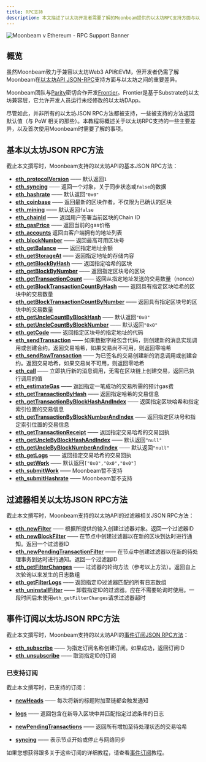 ```yaml
---
title: RPC支持
description: 本文描述了以太坊开发者需要了解的Moonbeam提供的以太坊RPC支持方面与以太坊本身可提供支持的主要差异
---
```


![Moonbeam v Ethereum - RPC Support Banner](/images/eth-compare/rpc-support-banner.png)

## 概览

虽然Moonbeam致力于兼容以太坊Web3 API和EVM，但开发者仍需了解Moonbeam在[以太坊API JSON-RPC](https://eth.wiki/json-rpc/API#json-rpc-methods)支持方面与以太坊之间的重要差异。

Moonbeam团队与[Parity](https://www.parity.io/)密切合作开发[Frontier](https://github.com/paritytech/frontier)。Frontier是基于Substrate的以太坊兼容层，它允许开发人员运行未经修改的以太坊DApp。

尽管如此，并非所有的以太坊JSON RPC方法都被支持，一些被支持的方法返回默认值（与 PoW 相关的那些）。本教程将概述关于以太坊RPC支持的一些主要差异，以及首次使用Moonbeam时需要了解的事项。

## 基本以太坊JSON RPC方法

截止本文撰写时，Moonbeam支持的以太坊API的基本JSON RPC方法：

 - **[eth_protocolVersion](https://eth.wiki/json-rpc/API#eth_protocolversion)** —— 默认返回`1`
 - **[eth_syncing](https://eth.wiki/json-rpc/API#eth_syncing)** —— 返回一个对象，关于同步状态或`false`的数据
 - **[eth_hashrate](https://eth.wiki/json-rpc/API#eth_hashrate)** —— 默认返回`"0x0"`
 - **[eth_coinbase](https://eth.wiki/json-rpc/API#eth_coinbase)** —— 返回最新的区块作者。不仅限为已确认的区块
 - **[eth_mining](https://eth.wiki/json-rpc/API#eth_mining)** —— 默认返回`false`
 - **[eth_chainId](https://eth.wiki/json-rpc/API#eth_chainid)** —— 返回用户签署当前区块的Chain ID
 - **[eth_gasPrice](https://eth.wiki/json-rpc/API#eth_gasprice)** —— 返回当前的gas价格
 - **[eth_accounts](https://eth.wiki/json-rpc/API#eth_accounts)** 返回由客户端拥有的地址列表
 - **[eth_blockNumber](https://eth.wiki/json-rpc/API#eth_blocknumber)** —— 返回最高可用区块号
 - **[eth_getBalance](https://eth.wiki/json-rpc/API#eth_getbalance)** —— 返回指定地址余额
 - **[eth_getStorageAt](https://eth.wiki/json-rpc/API#eth_getstorageat)** —— 返回指定地址的存储内容
 - **[eth_getBlockByHash](https://eth.wiki/json-rpc/API#eth_getblockbyhash)** —— 返回指定哈希的区块
 - **[eth_getBlockByNumber](https://eth.wiki/json-rpc/API#eth_getblockbynumber)** —— 返回指定区块号的区块
 - **[eth_getTransactionCount](https://eth.wiki/json-rpc/API#eth_gettransactioncount)** —— 返回从指定地址发送的交易数量（nonce）
 - **[eth_getBlockTransactionCountByHash](https://eth.wiki/json-rpc/API#eth_getblocktransactioncountbyhash)** —— 返回具有指定区块哈希的区块中的交易数量
 - **[eth_getBlockTransactionCountByNumber](https://eth.wiki/json-rpc/API#eth_getblocktransactioncountbynumber)** —— 返回具有指定区块号的区块中的交易数量
 - **[eth_getUncleCountByBlockHash](https://eth.wiki/json-rpc/API#eth_getunclecountbyblockhash)** —— 默认返回`"0x0"`
 - **[eth_getUncleCountByBlockNumber](https://eth.wiki/json-rpc/API#eth_getunclecountbyblocknumber)** —— 默认返回`"0x0"`
 - **[eth_getCode](https://eth.wiki/json-rpc/API#eth_getcode)** —— 返回指定区块号的指定地址的代码
 - **[eth_sendTransaction](https://eth.wiki/json-rpc/API#eth_sendtransaction)** —— 如果数据字段包含代码，则创建新的消息实现调用或创建合约。返回交易哈希，如果交易尚不可用，则返回零哈希
 - **[eth_sendRawTransaction](https://eth.wiki/json-rpc/API#eth_sendrawtransaction)** —— 为已签名的交易创建新的消息调用或创建合约。返回交易哈希，如果交易尚不可用，则返回零哈希
 - **[eth_call](https://eth.wiki/json-rpc/API#eth_call)** —— 立即执行新的消息调用，无需在区块链上创建交易，返回已执行调用的值
 - **[eth_estimateGas](https://eth.wiki/json-rpc/API#eth_estimategas)** —— 返回指定一笔成功的交易所需的预计gas费
 - **[eth_getTransactionByHash](https://eth.wiki/json-rpc/API#eth_gettransactionbyhash)** —— 返回指定哈希的交易信息
 - **[eth_getTransactionByBlockHashAndIndex](https://eth.wiki/json-rpc/API#eth_gettransactionbyblockhashandindex)** —— 返回指定区块哈希和指定索引位置的交易信息
 - **[eth_getTransactionByBlockNumberAndIndex](https://eth.wiki/json-rpc/API#eth_gettransactionbyblocknumberandindex)** —— 返回指定区块号和指定索引位置的交易信息
 - **[eth_getTransactionReceipt](https://eth.wiki/json-rpc/API#eth_gettransactionreceipt)** —— 返回指定交易哈希的交易回执
 - **[eth_getUncleByBlockHashAndIndex](https://eth.wiki/json-rpc/API#eth_getunclebyblockhashandindex)** —— 默认返回`"null"`
 - **[eth_getUncleByBlockNumberAndIndex](https://eth.wiki/json-rpc/API#eth_getunclebyblocknumberandindex)** —— 默认返回`"null"`
 - **[eth_getLogs](https://eth.wiki/json-rpc/API#eth_getlogs)** —— 返回指定交易哈希的交易回执
 - **[eth_getWork](https://eth.wiki/json-rpc/API#eth_getwork)** —— 默认返回`["0x0","0x0","0x0"]`
 - **[eth_submitWork](https://eth.wiki/json-rpc/API#eth_submitwork)** —— Moonbeam暂不支持
 - **[eth_submitHashrate](https://eth.wiki/json-rpc/API#eth_submithashrate)** —— Moonbeam暂不支持

## 过滤器相关以太坊JSON RPC方法

截止本文撰写时，Moonbeam支持的以太坊API的过滤器相关JSON RPC方法：

- **[eth_newFilter](https://eth.wiki/json-rpc/API#eth_newfilter)** —— 根据所提供的输入创建过滤器对象。返回一个过滤器ID
 - **[eth_newBlockFilter](https://eth.wiki/json-rpc/API#eth_newblockfilter)** —— 在节点中创建过滤器以在新的区块到达时进行通知。返回一个过滤器ID
 - **[eth_newPendingTransactionFilter](https://eth.wiki/json-rpc/API#eth_newpendingtransactionfilter)** —— 在节点中创建过滤器以在新的待处理事务到达时进行通知。返回一个过滤器ID
 - **[eth_getFilterChanges](https://eth.wiki/json-rpc/API#eth_getfilterchanges)** —— 过滤器的轮询方法（参考以上方法）。返回自上次轮询以来发生的日志数组
 - **[eth_getFilterLogs](https://eth.wiki/json-rpc/API#eth_getfilterlogs)** —— 返回指定ID过滤器匹配的所有日志数组
 - **[eth_uninstallFilter](https://eth.wiki/json-rpc/API#eth_uninstallfilter)** —— 卸载指定ID的过滤器。应在不需要轮询时使用。一段时间后未使用`eth_getFilterChanges`请求过滤器超时

## 事件订阅以太坊JSON RPC方法

截止本文撰写时，Moonbeam支持的以太坊API的[事件订阅JSON RPC方法](https://geth.ethereum.org/docs/rpc/pubsub)：

- **[eth_subscribe](https://geth.ethereum.org/docs/rpc/pubsub#create-subscription)** —— 为指定订阅名称创建订阅。如果成功，返回订阅ID
- **[eth_unsubscribe](https://geth.ethereum.org/docs/rpc/pubsub#cancel-subscription)** —— 取消指定ID的订阅

### 已支持订阅

截止本文撰写时，已支持的订阅：

 - **[newHeads](https://geth.ethereum.org/docs/rpc/pubsub#newheads)** —— 每次将新的标题附加至链都会触发通知

 - **[logs](https://geth.ethereum.org/docs/rpc/pubsub#logs)** —— 返回包含在新导入区块中并匹配指定过滤条件的日志
 - **[newPendingTransactions](https://geth.ethereum.org/docs/rpc/pubsub#newpendingtransactions)** —— 返回所有增加至待处理状态的交易哈希
 - **[syncing](https://geth.ethereum.org/docs/rpc/pubsub#syncing)** —— 表示节点开始或停止与网络同步

如果您想获得跟多关于这些订阅的详细教程，请查看[事件订阅](/builders/tools/pubsub/)教程。
